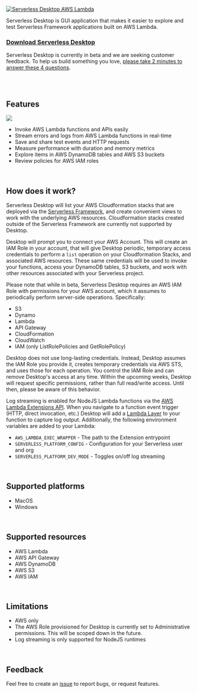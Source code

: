 [![Serverless Desktop AWS Lambda](https://raw.githubusercontent.com/serverless/desktop/main/resources/readme-serverless-desktop.png)](https://github.com/serverless/desktop/releases/latest)

Serverless Desktop is GUI application that makes it easier to explore and test Serverless Framework applications built on AWS Lambda.

### [Download Serverless Desktop](https://github.com/serverless/desktop/releases/latest)

Serverless Desktop is currently in beta and we are seeking customer feedback. To help us build something you love, [please take 2 minutes to answer these 4 questions](https://xv4b63nuizx.typeform.com/to/RC5jemCU).

<br />
<br />

## Features

![](https://raw.githubusercontent.com/serverless/desktop/main/resources/product-screenshot.png)

- Invoke AWS Lambda functions and APIs easily
- Stream errors and logs from AWS Lambda functions in real-time
- Save and share test events and HTTP requests
- Measure performance with duration and memory metrics
- Explore items in AWS DynamoDB tables and AWS S3 buckets
- Review policies for AWS IAM roles

<br />

## How does it work?

Serverless Desktop will list your AWS Cloudformation stacks that are deployed via the [Serverless Framework](https://github.com/serverless/serverless), and create convenient views to work with the underlying AWS resources. Cloudformation stacks created outside of the Serverless Framework are currently not supported by Desktop.

Desktop will prompt you to connect your AWS Account. This will create an IAM Role in your account, that will give Desktop periodic, temporary access credentials to perform a `list` operation on your Cloudformation Stacks, and associated AWS resources. These same credentials will be used to invoke your functions, access your DynamoDB tables, S3 buckets, and work with other resources associated with your Serverless project.

Please note that while in beta, Serverless Desktop requires an AWS IAM Role with permissions for your AWS account, which it assumes to periodically perform server-side operations.
Specifically:

- S3
- Dynamo
- Lambda
- API Gateway
- CloudFormation
- CloudWatch
- IAM (only ListRolePolicies and GetRolePolicy)

Desktop does not use long-lasting credentials. Instead, Desktop assumes the IAM Role you provide it, creates temporary credentials via AWS STS, and uses those for each operation. You control the IAM Role and can remove Desktop's access at any time. Within the upcoming weeks, Desktop will request specific permissions, rather than full read/write access. Until then, please be aware of this behavior.

Log streaming is enabled for NodeJS Lambda functions via the [AWS Lambda Extensions API](https://docs.aws.amazon.com/lambda/latest/dg/runtimes-extensions-api.html). When you navigate to a function event trigger (HTTP, direct invocation, etc.) Desktop will add a [Lambda Layer](https://docs.aws.amazon.com/lambda/latest/dg/configuration-layers.html) to your function to capture log output. Additionally, the following environment variables are added to your Lambda:

- `AWS_LAMBDA_EXEC_WRAPPER` - The path to the Extension entrypoint
- `SERVERLESS_PLATFORM_CONFIG` - Configuration for your Serverless user and org
- `SERVERLESS_PLATFORM_DEV_MODE` - Toggles on/off log streaming

<br />

## Supported platforms

- MacOS
- Windows

<br />

## Supported resources

- AWS Lambda
- AWS API Gateway
- AWS DynamoDB
- AWS S3
- AWS IAM

<br />

## Limitations

- AWS only
- The AWS Role provisioned for Desktop is currently set to Administrative permissions. This will be scoped down in the future.
- Log streaming is only supported for NodeJS runtimes

<br />

## Feedback

Feel free to create an [issue](https://github.com/serverless/desktop/issues/new) to report bugs, or request features.
